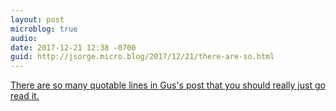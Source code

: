 ```yaml
---
layout: post
microblog: true
audio: 
date: 2017-12-21 12:38 -0700
guid: http://jsorge.micro.blog/2017/12/21/there-are-so.html
---
```

[There are so many quotable lines in Gus's post that you should really just go read it.](http://shapeof.com/archives/2017/12/bloomberg_single_ui_experience.html)
